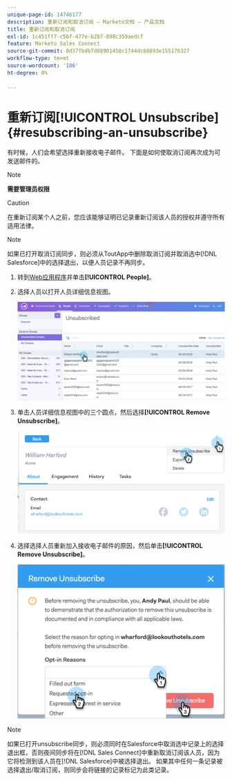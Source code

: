 ```yaml
---
unique-page-id: 14746177
description: 重新订阅和取消订阅 — Marketo文档 — 产品文档
title: 重新订阅和取消订阅
exl-id: 1c451ff7-c56f-477e-b287-898c359aedcf
feature: Marketo Sales Connect
source-git-commit: 0d37fbdb7d08901458c1744dc68893e155176327
workflow-type: tm+mt
source-wordcount: '186'
ht-degree: 0%

---
```


# 重新订阅[!UICONTROL Unsubscribe] {#resubscribing-an-unsubscribe}

有时候，人们会希望选择重新接收电子邮件。 下面是如何使取消订阅再次成为可发送邮件的。

>[!NOTE]
>
>**需要管理员权限**

>[!CAUTION]
>
>在重新订阅某个人之前，您应该能够证明已记录重新订阅该人员的授权并遵守所有适用法律。

>[!NOTE]
>
>如果已打开取消订阅同步，则必须从ToutApp中删除取消订阅并取消选中[!DNL Salesforce]中的选择退出，以便人员记录不再同步。

1. 转到[Web应用程序](https://toutapp.com/login)并单击&#x200B;**[!UICONTROL People]**。

1. 选择人员以打开人员详细信息视图。

   ![](assets/two.png)

1. 单击人员详细信息视图中的三个圆点，然后选择&#x200B;**[!UICONTROL Remove Unsubscribe]**。

   ![](assets/three.png)

1. 选择选择人员重新加入接收电子邮件的原因，然后单击&#x200B;**[!UICONTROL Remove Unsubscribe]**。

   ![](assets/four.png)

>[!NOTE]
>
>如果已打开unsubscribe同步，则必须同时在Salesforce中取消选中记录上的选择退出框，否则夜间同步将在[!DNL Sales Connect]中重新取消订阅该人员，因为它将检测到该人员在[!DNL Salesforce]中被选择退出。 如果其中任何一条记录被选择退出/取消订阅，则同步会将链接的记录标记为此类记录。
